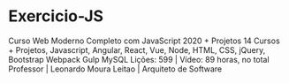# Exercicio-JS
Curso Web Moderno Completo com JavaScript 2020 + Projetos
14 Cursos + Projetos, Javascript, Angular, React, Vue, Node, HTML, CSS, jQuery, Bootstrap Webpack Gulp MySQL
Lições: 599 | Vídeo: 89 horas, no total
Professor | Leonardo Moura Leitao | Arquiteto de Software
